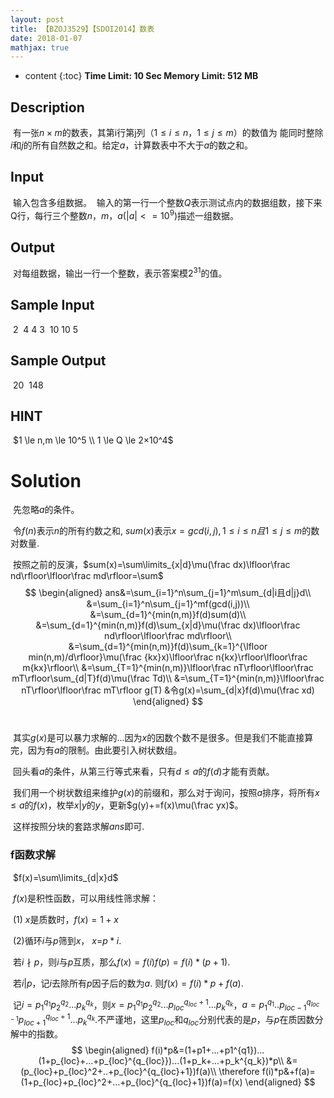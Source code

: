 ```yaml
---
layout: post
title: 【BZOJ3529】【SDOI2014】数表
date: 2018-01-07
mathjax: true
---
```

* content
{:toc}
**Time Limit: 10 Sec  Memory Limit: 512 MB**

## Description

​	有一张$n×m$的数表，其第i行第j列（$1 \le i \leq n，1 \le j \le m$）的数值为
能同时整除$i$和$j$的所有自然数之和。给定$a$，计算数表中不大于$a$的数之和。

## Input

​	输入包含多组数据。
​	输入的第一行一个整数$Q$表示测试点内的数据组数，接下来Q行，每行三个整数$n，m，a$($|a| < =10^9$)描述一组数据。

## Output

​	对每组数据，输出一行一个整数，表示答案模$2^{31}$的值。

## Sample Input

​	2
​	4 4 3
​	10 10 5

## Sample Output

​	20
​	148

## HINT

​	$1 \le n,m \le 10^5  \\ 1 \le Q \le 2×10^4$





# Solution

​	先忽略$a$的条件。

​	令$f(n)$表示$n$的所有约数之和, $sum(x)$表示$x=gcd(i,j),1\le i \le n且1\le j \le m$的数对数量.

​	按照之前的反演，$sum(x)=\sum\limits_{x|d}\mu(\frac dx)\lfloor\frac nd\rfloor\lfloor\frac md\rfloor=\sum$
$$
\begin{aligned}
ans&=\sum_{i=1}^n\sum_{j=1}^m\sum_{d|i且d|j}d\\
&=\sum_{i=1}^n\sum_{j=1}^mf(gcd(i,j))\\
&=\sum_{d=1}^{min(n,m)}f(d)sum(d)\\
&=\sum_{d=1}^{min(n,m)}f(d)\sum_{x|d}\mu(\frac dx)\lfloor\frac nd\rfloor\lfloor\frac md\rfloor\\
&=\sum_{d=1}^{min(n,m)}f(d)\sum_{k=1}^{\lfloor min(n,m)/d\rfloor}\mu(\frac {kx}x)\lfloor\frac n{kx}\rfloor\lfloor\frac m{kx}\rfloor\\
&=\sum_{T=1}^{min(n,m)}\lfloor\frac nT\rfloor\lfloor\frac mT\rfloor\sum_{d|T}f(d)\mu(\frac Td)\\
&=\sum_{T=1}^{min(n,m)}\lfloor\frac nT\rfloor\lfloor\frac mT\rfloor g(T) &令g(x)=\sum_{d|x}f(d)\mu(\frac xd)
\end{aligned}
$$
​	

​	其实$g(x)$是可以暴力求解的...因为$x$的因数个数不是很多。但是我们不能直接算完，因为有$a$的限制。由此要引入树状数组。

​	回头看$a$的条件，从第三行等式来看，只有$d\leq a$的$f(d)$才能有贡献。

​	我们用一个树状数组来维护$g(x)$的前缀和，那么对于询问，按照$a$排序，将所有$x\le a$的$f(x)$，枚举$x|y$的$y$，更新$g(y)+=f(x)\mu(\frac yx)$。

​	这样按照分块的套路求解$ans$即可.



### f函数求解

​	$f(x)=\sum\limits_{d|x}d$

​	$f(x)$是积性函数，可以用线性筛求解：

​	(1) $x$是质数时，$f(x)=1+x$

​	(2)循环$i$与$p$筛到$x$， $x$=$p*i$. 

​		若$i\nmid p$，则$i$与$p$互质，那么$f(x)=f(i)f(p)=f(i)*(p+1)$.

​		若$i|p$，记$i$去除所有$p$因子后的数为$a$. 则$f(x)=f(i)*p+f(a)$.

​		记$i=p_1^{q_1}p_2^{q_2}...p_k^{q_k}$，则$x=p_1^{q_1}p_2^{q_2}...p_{loc}^{q_{loc}+1}...p_k^{q_k}$，$a=p_1^{q_1}..p_{loc-1}^{q_{loc-1}}p_{loc+1}^{q_{loc}+1}...p_k^{q_k}$.不严谨地，这里$p_{loc}$和$q_{loc}$分别代表的是$p$，与$p$在质因数分解中的指数。
$$
\begin{aligned}
f(i)*p&=(1+p1+...+p1^{q1})...(1+p_{loc}+...+p_{loc}^{q_{loc}})...(1+p_k+...+p_k^{q_k})*p\\
&=(p_{loc}+p_{loc}^2+..+p_{loc}^{q_{loc}+1})f(a)\\
\therefore f(i)*p&+f(a)=(1+p_{loc}+p_{loc}^2+...+p_{loc}^{q_{loc}+1})f(a)=f(x)
\end{aligned}
$$


​		
